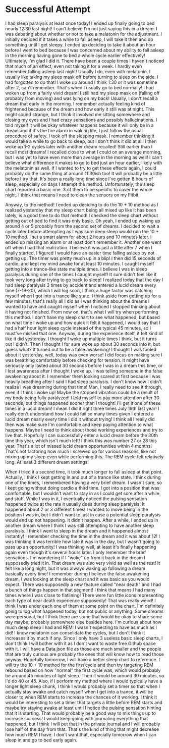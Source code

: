 # Successful Attempt

I had sleep paralysis at least once today! I ended up finally going to bed nearly 12:30 last night! I can't believe I'm not just saying this in a dream. I was debating about whether or not to take a melatonin for the adjustment. I initially decided if it takes a while to fall asleep, I will take it then and do something until I get sleepy. I ended up deciding to take it about an hour before I went to bed because I was concerned about my ability to fall asleep in the morning having gone to bed a whole cycle earlier effectively! Ultimately, I'm glad I did it. There have been a couple times I haven't noticed that much of an effect, even not taking it for a week. I hardly even remember falling asleep last night! Usually I do, even with melatonin. I usually like taking my sleep mask off before turning to sleep on the side. I had forgotten to do that! I woke up around I think 1:30 or it was sometime after 2, can't remember. That's when I usually go to bed normally! I had woken up from a fairly vivid dream! I still had my sleep mask on (falling off probably from moving) and was lying on my back! Usually, I don't recall a dream that early in the morning. I remember actually feeling kind of frightened because of the dream and how early it still was at night. This might sound strange, but I think it involved me sitting somewhere and closing my eyes and I had crazy sensations and possibly hallucinations. I told myself it will be okay whatever happens because it will only be in a dream and if it's the fire alarm in waking life, I just follow the usual procedure of safety. I took off the sleeping mask. I remember thinking it would take a while to go back to sleep, but I don't think it did at all! I then woke up 1-2 cycles later with another dream recalled! Still earlier than I recall most dreams! I recalled close to what I could on an average morning, but I was yet to have even more than average in the morning as well! I can't believe what difference it makes to go to bed just an hour earlier, likely with the melatonin as well. If I wanted to try to get these effects again, I could probably do the same thing at around 11:30ish too! It will probably be a little before I try that. It's been a really long time since I've gotten 8 hours of sleep, especially on days I attempt the method. Unfortunately, the sleep chart reported a basic one. 3 of them to be specific to cover the whole night. I think that means I need to clean the sensors on my Fitbit.

Anyway, to the method! I ended up deciding to do the 10 + 10 method as I realized yesterday that my sleep chart being all mixed up like it has been lately, is a good time to do that method! I checked the sleep chart without getting out of bed to find it was only basic. Oh yeah, I ended up waking up around 4 or 5 probably from the second set of dreams. I decided to wait a cycle later before attempting as I was sure deep sleep would ruin the 10 + 10 method. I set a smart alarm for about 2 hours and 10 minutes later. I ended up missing an alarm or at least don't remember it. Another one went off when I had that realization. I believe it was just a little after 7 when I finally started. I figured I would have an easier time falling asleep by not getting up. The timer was pretty much up in a blip! I then did 15 seconds of cardio, and kept my mind awake for at least 10 minutes. I caught myself getting into a trance-like state multiple times. I believe I was in sleep paralysis during one of the times I caught myself! It sure didn't feel like it took very long after trying to go back to sleep! I realized today that the day I had sleep paralysis 3 times by accident and entered a lucid dream every time (7-19-20), which I will log soon, I think a huge factor was catching myself when I got into a trance like state. I think aside from getting up for a few minutes, that's really all I did as I was thinking about the dreams I wanted to have and caught myself when I noticed I stopped thinking about it having not finished. From now on, that's what I will try when performing this method. I don't have my sleep chart to see what happened, but based on what time I woke up and how quick it felt it happened, I would say that I had a half hour light sleep cycle instead of the typical 45 minutes, so I must've missed that one. Anyway, during the experience itself, it felt kind of like it did yesterday. I thought I woke up multiple times I think, but it turns out I didn't. Then I thought I for sure woke up about 30 seconds into it, but guess what? It turned out to be a false awakening! I thought I was fooled about it yesterday, well, today was even worse! I did focus on making sure I was breathing comfortably before checking for tension. It might have seriously only lasted about 30 seconds before I was in a dream this time, or I lost awareness after I thought I woke up. I was telling someone in the false awakening about it. I remember them looking scared at first because I was heavily breathing after I said I had sleep paralysis. I don't know how I didn't realize I was dreaming during that time! Man, I really need to see it through, even if I think I woke up! Maybe the stopped vibration could be a result of my body being fully paralyzed! I told myself to pay more attention after 30 seconds, but things happened sooner than I thought! I'll get it one of these times in a lucid dream! I mean I did it right three times July 19th last year! I really don't understand how I could fail so many times given I entered a lucid dream nearly every time I did it without trying! I think all I really did then was make sure I'm comfortable and keep paying attention to what happens. Maybe I need to think about those working experiences and try to live that. Hopefully I can successfully enter a lucid dream before the 30th time this year, which isn't much left! I think this was number 27 or 28 this year. That's a lot of missed lucid dream opportunities within 4 months! That's not factoring how much I screwed up for various reasons, like not mixing up my sleep even while performing this. The REM cycle felt relatively long. At least 3 different dream settings!

When I tried it a second time, it took much longer to fall asleep at that point. Actually, I think I kept getting in and out of a trance like state. I think during one of the times, I remembered having a very brief dream. I wasn't sure, so I kept going without doing cardio a third time. I got into a position that was comfortable, but I wouldn't want to stay in as I could get sore after a while and stuff. While I was in it, I eventually noticed the pulsing sensation happened twice at the rate it usually does during sleep paralysis! It happened about 2 or 3 different times! I wanted to move being in the position I was in, but I didn't want to just in case a potential sleep paralysis would end up not happening. It didn't happen. After a while, I ended up in another dream where I think I was still attempting to have another sleep paralysis. I think I went to sleep in the dream and it happened almost instantly! I remember checking the time in the dream and it was about 12! I was thinking it was terrible how late it was in the day, but I wasn't going to pass up an opportunity! I was thinking well, at least it's finally happening again even though it's several hours later. I only remember the brief sensations. I'm wondering if I "woke" up from it back in the dream I supposedly tried it in. That dream was also very vivid as well as the rest! It felt like a long night, but it was always waking up following a dream basically every time! I remember during I believe the false awakening dream, I was looking at the sleep chart and it was basic as you would expect. There was supposedly a new feature called "near death" and I had a bunch of things happen in that segment! I think that means I had many times where I was close to flatlining! There were fun little icons representing each type of near death experience supposedly! That was really weird! I think I was under each one of them at some point on the chart. I'm definitely going to log what happened today, but not public or anything. Some dreams were personal, but I think there are some that would be okay to share some day maybe; probably somewhere else besides here. I'm curious about how much deep sleep I had and REM! I wasn't expecting to have as much as I did! I know melatonin can consolidate the cycles, but I don't think it increases it by much if any. Since I only have 3 useless basic sleep charts, I don't think I will bother with it as I don't want to waste free Github space with it. I will have a Data.json file as those are much smaller and the people that are truly curious are probably the ones that will know how to read those anyway. Hopefully tomorrow, I will have a better sleep chart to reference. I will try the 10 + 10 method for the first cycle and then try targeting REM rebound based on how "normal" the first cycle was, which would probably be around 45 minutes of light sleep. Then it would be around 30 minutes, so I'd do 40 or 45. Also, if I perform my method where I would typically have a longer light sleep chunk, I think I would probably set a timer so that when I actually stay awake and catch myself when I get into a trance, it will be closer to when REM starts to increase the chances of it working. I think it would be interesting to set a timer that targets a little before REM starts and maybe try staying awake at least until I notice the pulsing sensation hinting that it is starting. That would probably be a good way to mix things up to increase success! I would keep going with journaling everything that happened, but I think I will put that in the private journal and I will probably lose half of the day from that. That's the kind of thing that might decrease how much REM I have. I don't want that, especially tomorrow when I can sleep in and go to bed early again.
